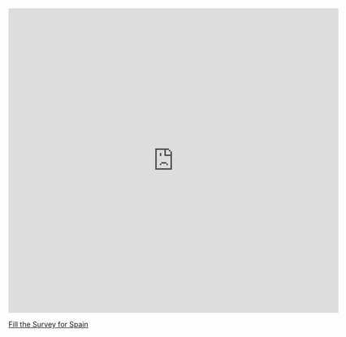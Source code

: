 

<iframe src="https://covid19.algolysis.com/grafana/d-solo/G_Aw4CrZk/coronasurveys?orgId=1&var-code=ES&from=1583350357211&to=1585942357211&panelId=10" width="650" height="600" frameborder="0"></iframe>

[Fill the Survey for Spain](https://tinyurl.com/coronasurveysspain)

